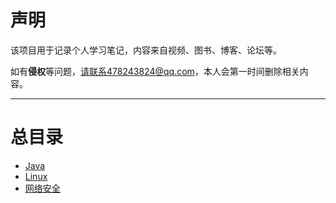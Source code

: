 # 声明

该项目用于记录个人学习笔记，内容来自视频、图书、博客、论坛等。

如有**侵权**等问题，请联系478243824@qq.com，本人会第一时间删除相关内容。

***

# 总目录

* [Java](study/Java/README.md)
* [Linux](study/Linux/README.md)
* [网络安全](study/网络安全/README.md)
